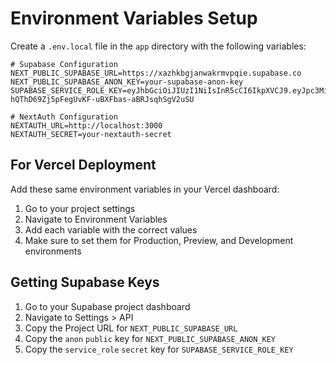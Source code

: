 # Environment Variables Setup

Create a `.env.local` file in the `app` directory with the following variables:

```env
# Supabase Configuration
NEXT_PUBLIC_SUPABASE_URL=https://xazhkbgjanwakrmvpqie.supabase.co
NEXT_PUBLIC_SUPABASE_ANON_KEY=your-supabase-anon-key
SUPABASE_SERVICE_ROLE_KEY=eyJhbGciOiJIUzI1NiIsInR5cCI6IkpXVCJ9.eyJpc3MiOiJzdXBhYmFzZSIsInJlZiI6InhhemhrYmdqYW53YWtybXZwcWllIiwicm9sZSI6InNlcnZpY2Vfcm9sZSIsImlhdCI6MTc1OTE2NDc3NSwiZXhwIjoyMDc0NzQwNzc1fQ.6-hQThD69Zj5pFegUvKF-uBXFbas-aBRJsqhSgV2uSU

# NextAuth Configuration
NEXTAUTH_URL=http://localhost:3000
NEXTAUTH_SECRET=your-nextauth-secret
```

## For Vercel Deployment

Add these same environment variables in your Vercel dashboard:

1. Go to your project settings
2. Navigate to Environment Variables
3. Add each variable with the correct values
4. Make sure to set them for Production, Preview, and Development environments

## Getting Supabase Keys

1. Go to your Supabase project dashboard
2. Navigate to Settings > API
3. Copy the Project URL for `NEXT_PUBLIC_SUPABASE_URL`
4. Copy the `anon` `public` key for `NEXT_PUBLIC_SUPABASE_ANON_KEY`
5. Copy the `service_role` `secret` key for `SUPABASE_SERVICE_ROLE_KEY`
